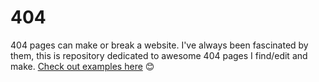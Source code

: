 # 404
404 pages can make or break a website. I've always been fascinated by them, this is repository dedicated to awesome 404 pages I find/edit and make.
[Check out examples here](http://ahan2.github.io/404/) 
😊 

